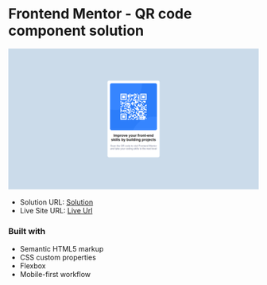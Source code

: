 # Frontend Mentor - QR code component solution


![](./images/design-preview.png)



- Solution URL: [Solution](https://github.com/ramakrishnagarlapati/qr-code-component)
- Live Site URL: [Live Url](https://ramakrishnagarlapati.github.io/qr-code-component/)



### Built with

- Semantic HTML5 markup
- CSS custom properties
- Flexbox
- Mobile-first workflow


